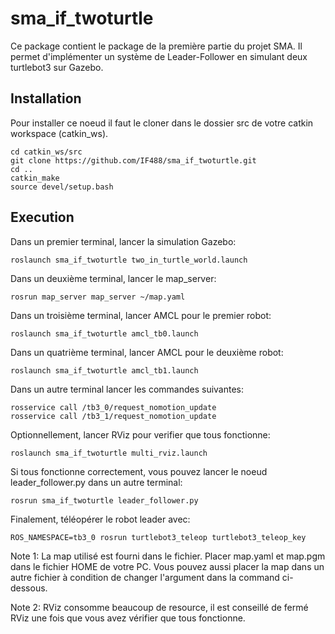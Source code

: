 # sma_if_twoturtle
Ce package contient le package de la première partie du projet SMA.
Il permet d'implémenter un système de Leader-Follower en simulant deux turtlebot3 sur Gazebo.

## Installation
Pour installer ce noeud il faut le cloner dans le dossier src de votre catkin workspace (catkin_ws).

```
cd catkin_ws/src
git clone https://github.com/IF488/sma_if_twoturtle.git
cd ..
catkin_make
source devel/setup.bash
```

## Execution
Dans un premier terminal, lancer la simulation Gazebo:

```
roslaunch sma_if_twoturtle two_in_turtle_world.launch
```

Dans un deuxième terminal, lancer le map_server:

```
rosrun map_server map_server ~/map.yaml
```

Dans un troisième terminal, lancer AMCL pour le premier robot:

```
roslaunch sma_if_twoturtle amcl_tb0.launch
```

Dans un quatrième terminal, lancer AMCL pour le deuxième robot:

```
roslaunch sma_if_twoturtle amcl_tb1.launch
```

Dans un autre terminal lancer les commandes suivantes:

```
rosservice call /tb3_0/request_nomotion_update 
rosservice call /tb3_1/request_nomotion_update
```

Optionnellement, lancer RViz pour verifier que tous fonctionne:

```
roslaunch sma_if_twoturtle multi_rviz.launch
```

Si tous fonctionne correctement, vous pouvez lancer le noeud leader_follower.py dans un autre terminal:

```
rosrun sma_if_twoturtle leader_follower.py
```

Finalement, téléopérer le robot leader avec:

```
ROS_NAMESPACE=tb3_0 rosrun turtlebot3_teleop turtlebot3_teleop_key
```

Note 1: La map utilisé est fourni dans le fichier. Placer map.yaml et map.pgm dans le fichier HOME de votre PC. Vous pouvez aussi placer la map dans un autre fichier à condition de changer l'argument dans la command ci-dessous.  
  
Note 2: RViz consomme beaucoup de resource, il est conseillé de fermé RViz une fois que vous avez vérifier que tous fonctionne.
